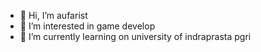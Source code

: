 - 👋 Hi, I’m aufarist
- 👀 I’m interested in game develop
- 🌱 I’m currently learning on university of indraprasta pgri

<!---
K4WAK1/K4WAK1 is a ✨ special ✨ repository because its `README.md` (this file) appears on your GitHub profile.
You can click the Preview link to take a look at your changes.
--->
